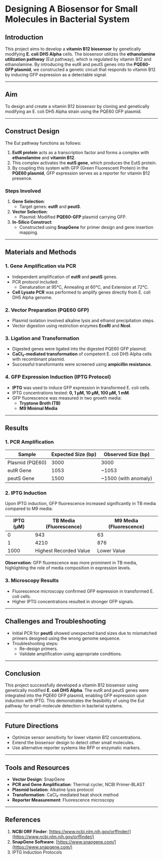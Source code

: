 # Designing A Biosensor for Small Molecules in Bacterial System  

## **Introduction**  
This project aims to develop a **vitamin B12 biosensor** by genetically modifying **E. coli DH5 Alpha** cells. The biosensor utilizes the **ethanolamine utilization pathway** (Eut pathway), which is regulated by vitamin B12 and ethanolamine. By introducing the eutR and peutS genes into the **PQE60-GFP plasmid**, we constructed a genetic circuit that responds to vitamin B12 by inducing GFP expression as a detectable signal.  

---

## **Aim**  
To design and create a vitamin B12 biosensor by cloning and genetically modifying an E. coli DH5 Alpha strain using the PQE60 GFP plasmid.  

---

## **Construct Design**  
The Eut pathway functions as follows:  
1. **EutR protein** acts as a transcription factor and forms a complex with **ethanolamine** and **vitamin B12**.  
2. This complex activates the **eutS gene**, which produces the EutS protein.  
3. By coupling this system with GFP (Green Fluorescent Protein) in the **PQE60 plasmid**, GFP expression serves as a reporter for vitamin B12 presence.  

### **Steps Involved**  
1. **Gene Selection**:  
   - Target genes: **eutR** and **peutS**.  
2. **Vector Selection**:  
   - Plasmid: Modified **PQE60-GFP** plasmid carrying GFP.  
3. **In-Silico Construct**:  
   - Constructed using **SnapGene** for primer design and gene insertion mapping.  

---

## **Materials and Methods**  

### **1. Gene Amplification via PCR**  
- Independent amplification of **eutR** and **peutS** genes.  
- PCR protocol included:  
   - Denaturation at 95°C, Annealing at 60°C, and Extension at 72°C.  
- **Cell Lysate PCR** was performed to amplify genes directly from E. coli DH5 Alpha genome.  

### **2. Vector Preparation (PQE60 GFP)**  
- Plasmid isolation involved alkaline lysis and ethanol precipitation steps.  
- Vector digestion using restriction enzymes **EcoRI** and **NcoI**.  

### **3. Ligation and Transformation**  
- Digested genes were ligated into the digested PQE60 GFP plasmid.  
- **CaCl₂-mediated transformation** of competent E. coli DH5 Alpha cells with recombinant plasmid.  
- Successful transformants were screened using **ampicillin resistance**.  

### **4. GFP Expression Induction (IPTG Protocol)**  
- **IPTG** was used to induce GFP expression in transformed E. coli cells.  
- IPTG concentrations tested: **0, 1 µM, 10 µM, 100 µM, 1 mM**.  
- GFP fluorescence was measured in two growth media:  
   - **Tryptone Broth (TB)**  
   - **M9 Minimal Media**  

---

## **Results**  

### **1. PCR Amplification**  
| **Sample**        | **Expected Size (bp)** | **Observed Size (bp)** |  
|--------------------|-----------------------|-----------------------|  
| Plasmid (PQE60)   | 3000                  | 3000                  |  
| eutR Gene         | 1053                  | ~1053                 |  
| peutS Gene        | 1500                  | ~1500 (with anomaly)  |  

### **2. IPTG Induction**  
Upon IPTG induction, GFP fluorescence increased significantly in TB media compared to M9 media:  

| **IPTG (µM)**     | **TB Media (Fluorescence)** | **M9 Media (Fluorescence)** |  
|--------------------|----------------------------|----------------------------|  
| 0                 | 943                        | 63                         |  
| 1                 | 4210                       | 876                        |  
| 1000              | Highest Recorded Value     | Lower Value                |  

**Observation**: GFP fluorescence was more prominent in TB media, highlighting the role of media composition in expression levels.  

### **3. Microscopy Results**  
- Fluorescence microscopy confirmed GFP expression in transformed E. coli cells.  
- Higher IPTG concentrations resulted in stronger GFP signals.  

---

## **Challenges and Troubleshooting**  
- Initial PCR for **peutS** showed unexpected band sizes due to mismatched primers designed using the wrong genome sequence.  
- Troubleshooting steps:  
   - Re-design primers.  
   - Validate amplification using appropriate conditions.  

---

## **Conclusion**  
This project successfully developed a vitamin B12 biosensor using genetically modified **E. coli DH5 Alpha**. The eutR and peutS genes were integrated into the PQE60 GFP plasmid, enabling GFP expression upon induction with IPTG. This demonstrates the feasibility of using the Eut pathway for small-molecule detection in bacterial systems.  

---

## **Future Directions**  
- Optimize sensor sensitivity for lower vitamin B12 concentrations.  
- Extend the biosensor design to detect other small molecules.  
- Use alternative reporter systems like RFP or enzymatic markers.  

---

## **Tools and Resources**  
- **Vector Design**: SnapGene  
- **PCR and Gene Amplification**: Thermal cycler, NCBI Primer-BLAST  
- **Plasmid Isolation**: Alkaline lysis protocol  
- **Transformation**: CaCl₂-mediated heat shock method  
- **Reporter Measurement**: Fluorescence microscopy  

---

## **References**  
1. **NCBI ORF Finder**: [https://www.ncbi.nlm.nih.gov/orffinder/](https://www.ncbi.nlm.nih.gov/orffinder/)  
2. **SnapGene Software**: [https://www.snapgene.com/](https://www.snapgene.com/)  
3. IPTG Induction Protocols  
